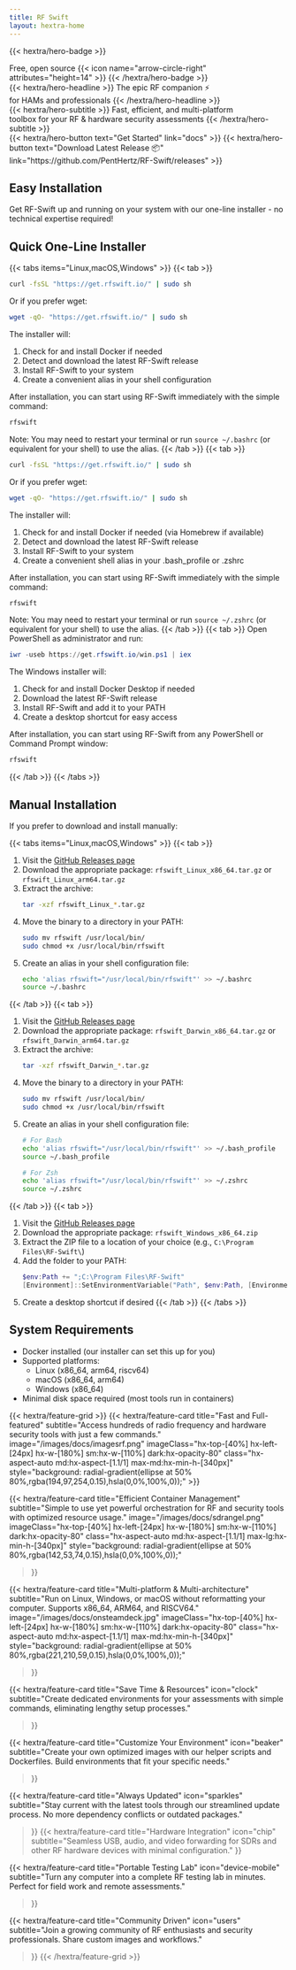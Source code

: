 ```yaml
---
title: RF Swift
layout: hextra-home
---
```

{{< hextra/hero-badge >}}
  <div class="hx-w-2 hx-h-2 hx-rounded-full hx-bg-primary-400"></div>
  <span>Free, open source</span>
  {{< icon name="arrow-circle-right" attributes="height=14" >}}
{{< /hextra/hero-badge >}}
<div class="hx-mt-6 hx-mb-6">
{{< hextra/hero-headline >}}
  The epic RF companion ⚡ &nbsp;<br class="sm:hx-block hx-hidden" />for HAMs and professionals
{{< /hextra/hero-headline >}}
</div>
<div class="hx-mb-12">
{{< hextra/hero-subtitle >}}
  Fast, efficient, and multi-platform&nbsp;<br class="sm:hx-block hx-hidden" /> toolbox for your RF & hardware security assessments
{{< /hextra/hero-subtitle >}}
</div>
<div class="hx-mb-6">
{{< hextra/hero-button text="Get Started" link="docs" >}}
{{< hextra/hero-button text="Download Latest Release 📦" link="https://github.com/PentHertz/RF-Swift/releases" >}}
</div>

<div class="hx-mt-6 hx-mb-12 hx-px-4 sm:hx-px-6 md:hx-px-8 lg:hx-px-12 max-w-screen-lg mx-auto">
  <h2 class="hx-text-3xl hx-font-bold hx-mb-4">Easy Installation</h2>
  <p class="hx-mb-6">Get RF-Swift up and running on your system with our one-line installer - no technical expertise required!</p>

## Quick One-Line Installer

{{< tabs items="Linux,macOS,Windows" >}}
  {{< tab >}}
```bash
curl -fsSL "https://get.rfswift.io/" | sudo sh
```

Or if you prefer wget:

```bash
wget -qO- "https://get.rfswift.io/" | sudo sh
```

The installer will:
1. Check for and install Docker if needed
2. Detect and download the latest RF-Swift release
3. Install RF-Swift to your system
4. Create a convenient alias in your shell configuration

After installation, you can start using RF-Swift immediately with the simple command:

```bash
rfswift
```

Note: You may need to restart your terminal or run `source ~/.bashrc` (or equivalent for your shell) to use the alias.
  {{< /tab >}}
  {{< tab >}}
```bash
curl -fsSL "https://get.rfswift.io/" | sudo sh
```

Or if you prefer wget:

```bash
wget -qO- "https://get.rfswift.io/" | sudo sh
```

The installer will:
1. Check for and install Docker if needed (via Homebrew if available)
2. Detect and download the latest RF-Swift release
3. Install RF-Swift to your system
4. Create a convenient shell alias in your .bash_profile or .zshrc

After installation, you can start using RF-Swift immediately with the simple command:

```bash
rfswift
```

Note: You may need to restart your terminal or run `source ~/.zshrc` (or equivalent for your shell) to use the alias.
  {{< /tab >}}
  {{< tab >}}
Open PowerShell as administrator and run:

```powershell
iwr -useb https://get.rfswift.io/win.ps1 | iex
```

The Windows installer will:
1. Check for and install Docker Desktop if needed
2. Download the latest RF-Swift release
3. Install RF-Swift and add it to your PATH
4. Create a desktop shortcut for easy access

After installation, you can start using RF-Swift from any PowerShell or Command Prompt window:

```powershell
rfswift
```
  {{< /tab >}}
{{< /tabs >}}

## Manual Installation

If you prefer to download and install manually:

{{< tabs items="Linux,macOS,Windows" >}}
  {{< tab >}}
1. Visit the [GitHub Releases page](https://github.com/PentHertz/RF-Swift/releases)
2. Download the appropriate package: `rfswift_Linux_x86_64.tar.gz` or `rfswift_Linux_arm64.tar.gz`
3. Extract the archive:
   ```bash
   tar -xzf rfswift_Linux_*.tar.gz
   ```
4. Move the binary to a directory in your PATH:
   ```bash
   sudo mv rfswift /usr/local/bin/
   sudo chmod +x /usr/local/bin/rfswift
   ```
5. Create an alias in your shell configuration file:
   ```bash
   echo 'alias rfswift="/usr/local/bin/rfswift"' >> ~/.bashrc
   source ~/.bashrc
   ```
  {{< /tab >}}
  {{< tab >}}
1. Visit the [GitHub Releases page](https://github.com/PentHertz/RF-Swift/releases)
2. Download the appropriate package: `rfswift_Darwin_x86_64.tar.gz` or `rfswift_Darwin_arm64.tar.gz`
3. Extract the archive:
   ```bash
   tar -xzf rfswift_Darwin_*.tar.gz
   ```
4. Move the binary to a directory in your PATH:
   ```bash
   sudo mv rfswift /usr/local/bin/
   sudo chmod +x /usr/local/bin/rfswift
   ```
5. Create an alias in your shell configuration file:
   ```bash
   # For Bash
   echo 'alias rfswift="/usr/local/bin/rfswift"' >> ~/.bash_profile
   source ~/.bash_profile
   
   # For Zsh
   echo 'alias rfswift="/usr/local/bin/rfswift"' >> ~/.zshrc
   source ~/.zshrc
   ```
  {{< /tab >}}
  {{< tab >}}
1. Visit the [GitHub Releases page](https://github.com/PentHertz/RF-Swift/releases)
2. Download the appropriate package: `rfswift_Windows_x86_64.zip`
3. Extract the ZIP file to a location of your choice (e.g., `C:\Program Files\RF-Swift\`)
4. Add the folder to your PATH:
   ```powershell
   $env:Path += ";C:\Program Files\RF-Swift"
   [Environment]::SetEnvironmentVariable("Path", $env:Path, [EnvironmentVariableTarget]::User)
   ```
5. Create a desktop shortcut if desired
  {{< /tab >}}
{{< /tabs >}}

## System Requirements

- Docker installed (our installer can set this up for you)
- Supported platforms:
  - Linux (x86_64, arm64, riscv64)
  - macOS (x86_64, arm64)
  - Windows (x86_64)
- Minimal disk space required (most tools run in containers)
</div>

<div class="hx-mt-6"></div>
{{< hextra/feature-grid >}}
  {{< hextra/feature-card
    title="Fast and Full-featured"
    subtitle="Access hundreds of radio frequency and hardware security tools with just a few commands."
    image="/images/docs/imagesrf.png"
    imageClass="hx-top-[40%] hx-left-[24px] hx-w-[180%] sm:hx-w-[110%] dark:hx-opacity-80"
    class="hx-aspect-auto md:hx-aspect-[1.1/1] max-md:hx-min-h-[340px]"
    style="background: radial-gradient(ellipse at 50% 80%,rgba(194,97,254,0.15),hsla(0,0%,100%,0));"
  >}}
  
  {{< hextra/feature-card
    title="Efficient Container Management"
    subtitle="Simple to use yet powerful orchestration for RF and security tools with optimized resource usage."
    image="/images/docs/sdrangel.png"
    imageClass="hx-top-[40%] hx-left-[24px] hx-w-[180%] sm:hx-w-[110%] dark:hx-opacity-80"
    class="hx-aspect-auto md:hx-aspect-[1.1/1] max-lg:hx-min-h-[340px]"
    style="background: radial-gradient(ellipse at 50% 80%,rgba(142,53,74,0.15),hsla(0,0%,100%,0));"
  >}}
  
  {{< hextra/feature-card
    title="Multi-platform & Multi-architecture"
    subtitle="Run on Linux, Windows, or macOS without reformatting your computer. Supports x86_64, ARM64, and RISCV64."
    image="/images/docs/onsteamdeck.jpg"
    imageClass="hx-top-[40%] hx-left-[24px] hx-w-[180%] sm:hx-w-[110%] dark:hx-opacity-80"
    class="hx-aspect-auto md:hx-aspect-[1.1/1] max-md:hx-min-h-[340px]"
    style="background: radial-gradient(ellipse at 50% 80%,rgba(221,210,59,0.15),hsla(0,0%,100%,0));"
  >}}
  
  {{< hextra/feature-card
    title="Save Time & Resources"
    icon="clock"
    subtitle="Create dedicated environments for your assessments with simple commands, eliminating lengthy setup processes."
  >}}
  
  {{< hextra/feature-card
    title="Customize Your Environment"
    icon="beaker"
    subtitle="Create your own optimized images with our helper scripts and Dockerfiles. Build environments that fit your specific needs."
  >}}
  
  {{< hextra/feature-card
    title="Always Updated"
    icon="sparkles"
    subtitle="Stay current with the latest tools through our streamlined update process. No more dependency conflicts or outdated packages."
  >}}
  {{< hextra/feature-card
    title="Hardware Integration"
    icon="chip"
    subtitle="Seamless USB, audio, and video forwarding for SDRs and other RF hardware devices with minimal configuration."
  >}}
  
  {{< hextra/feature-card
    title="Portable Testing Lab"
    icon="device-mobile"
    subtitle="Turn any computer into a complete RF testing lab in minutes. Perfect for field work and remote assessments."
  >}}
  
  {{< hextra/feature-card
    title="Community Driven"
    icon="users"
    subtitle="Join a growing community of RF enthusiasts and security professionals. Share custom images and workflows."
  >}}
{{< /hextra/feature-grid >}}